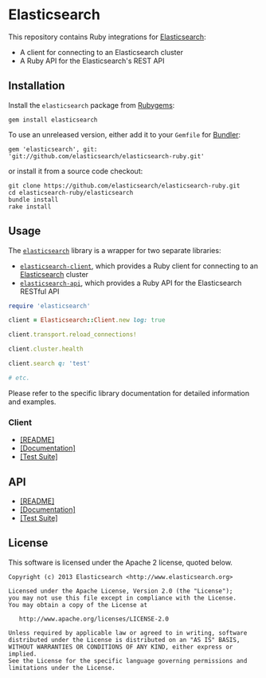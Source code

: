 # Elasticsearch

This repository contains Ruby integrations for [Elasticsearch](http://elasticsearch.org):

* A client for connecting to an Elasticsearch cluster
* A Ruby API for the Elasticsearch's REST API

## Installation

Install the `elasticsearch` package from [Rubygems](https://rubygems.org/gems/elasticsearch):

    gem install elasticsearch

To use an unreleased version, either add it to your `Gemfile` for [Bundler](http://gembundler.com):

    gem 'elasticsearch', git: 'git://github.com/elasticsearch/elasticsearch-ruby.git'

or install it from a source code checkout:

    git clone https://github.com/elasticsearch/elasticsearch-ruby.git
    cd elasticsearch-ruby/elasticsearch
    bundle install
    rake install

## Usage

The [`elasticsearch`](https://github.com/elasticsearch/elasticsearch-ruby/tree/master/elasticsearch)
library is a wrapper for two separate libraries:

* [`elasticsearch-client`](https://github.com/elasticsearch/elasticsearch-ruby/tree/master/elasticsearch-client),
  which provides a Ruby client for connecting to an [Elasticsearch](http://elasticsearch.org) cluster
* [`elasticsearch-api`](https://github.com/elasticsearch/elasticsearch-ruby/tree/master/elasticsearch-api),
  which provides a Ruby API for the Elasticsearch RESTful API

```ruby
require 'elasticsearch'

client = Elasticsearch::Client.new log: true

client.transport.reload_connections!

client.cluster.health

client.search q: 'test'

# etc.
```

Please refer to the specific library documentation for detailed information and examples.

### Client

* [[README]](https://github.com/elasticsearch/elasticsearch-ruby/blob/master/elasticsearch-client/README.md)
* [[Documentation]](http://rubydoc.info/gems/elasticsearch-client/file/README.markdown)
* [[Test Suite]](https://github.com/elasticsearch/elasticsearch-ruby/blob/master/elasticsearch-client/test)

## API

* [[README]](https://github.com/elasticsearch/elasticsearch-ruby/blob/master/elasticsearch-api/README.md)
* [[Documentation]](http://rubydoc.info/gems/elasticsearch-api/file/README.markdown)
* [[Test Suite]](https://github.com/elasticsearch/elasticsearch-ruby/blob/master/elasticsearch-api/test)

## License

This software is licensed under the Apache 2 license, quoted below.

    Copyright (c) 2013 Elasticsearch <http://www.elasticsearch.org>

    Licensed under the Apache License, Version 2.0 (the "License");
    you may not use this file except in compliance with the License.
    You may obtain a copy of the License at

       http://www.apache.org/licenses/LICENSE-2.0

    Unless required by applicable law or agreed to in writing, software
    distributed under the License is distributed on an "AS IS" BASIS,
    WITHOUT WARRANTIES OR CONDITIONS OF ANY KIND, either express or implied.
    See the License for the specific language governing permissions and
    limitations under the License.
